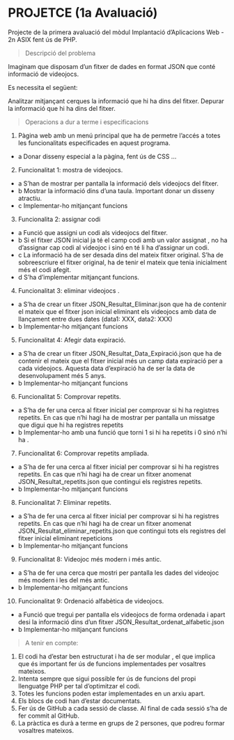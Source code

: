 # PROJETCE (1a Avaluació)

Projecte de la primera avaluació del mòdul Implantació d’Aplicacions Web - 2n ASIX fent ús de PHP.

> Descripció del problema

Imaginam que disposam d’un fitxer de dades en format JSON que conté informació de videojocs. 

Es necessita el següent: 

Analitzar mitjançant cerques la informació que hi ha dins del fitxer.
Depurar la informació que hi ha dins del fitxer.

> Operacions a dur a terme i especificacions

1. Pàgina web amb un menú principal que ha de permetre l’accés a totes les funcionalitats especificades en aquest programa. 

- a Donar disseny especial a la pàgina, fent ús de CSS …

2. Funcionalitat 1: mostra de videojocs. 

- a S’han de mostrar per pantalla la informació dels videojocs del fitxer.
- b Mostrar la informació dins d’una taula. Important donar un disseny atractiu. 
- c Implementar-ho mitjançant funcions

3. Funcionalita 2: assignar codi
- a Funció que assigni un codi als videojocs del fitxer.
- b Si el fitxer JSON inicial ja té el camp codi amb un valor assignat , no ha d’assignar cap codi al videojoc i sinó en té li ha d’assignar un codi.
- c La informació ha de ser desada dins del mateix fitxer original. S’ha de sobreescriure el fitxer original, ha de tenir el mateix que tenia inicialment més el codi afegit. 
- d S’ha d’implementar mitjançant funcions. 

4. Funcionalitat 3: eliminar videojocs .
- a S’ha de crear un fitxer JSON_Resultat_Eliminar.json que ha de contenir el mateix que el fitxer json inicial eliminant els videojocs amb data de llançament entre dues dates (data1: XXX, data2: XXX)
- b Implementar-ho mitjançant funcions

5. Funcionalitat 4: Afegir data expiració. 
- a S’ha de crear un fitxer JSON_Resultat_Data_Expiració.json que ha de contenir el mateix que el fitxer inicial més un camp data expiració per a cada videojocs. Aquesta data d’expiració ha de ser la data de desenvolupament més 5 anys.
- b Implementar-ho mitjançant funcions
 
6. Funcionalitat 5: Comprovar repetits. 
- a S’ha de fer una cerca al fitxer inicial per comprovar si hi ha registres repetits. En cas que n’hi hagi ha de mostrar per pantalla un missatge que digui que hi ha registres repetits
- b Implementar-ho amb una funció que torni 1 si hi ha repetits i 0 sinó n’hi ha . 

7. Funcionalitat 6: Comprovar repetits ampliada. 
- a S’ha de fer una cerca al fitxer inicial per comprovar si hi ha registres repetits. En cas que n’hi hagi ha de crear un fitxer anomenat JSON_Resultat_repetits.json que contingui els registres repetits. 
- b Implementar-ho mitjançant funcions

8. Funcionalitat 7: Eliminar repetits. 
- a S’ha de fer una cerca al fitxer inicial per comprovar si hi ha registres repetits. En cas que n’hi hagi ha de crear un fitxer anomenat JSON_Resultat_eliminar_repetits.json que contingui tots els registres del fitxer inicial eliminant repeticions 
- b Implementar-ho mitjançant funcions

9. Funcionalitat 8: Videojoc més modern i més antic.
- a S’ha de fer una cerca que mostri per pantalla les dades del videojoc més modern i les del més antic.
- b Implementar-ho mitjançant funcions

10. Funcionalitat 9: Ordenació alfabètica de videojocs.
- a Funció que tregui per pantalla els videojocs de forma ordenada i apart desi la informació dins d’un fitxer JSON_Resultat_ordenat_alfabetic.json
- b Implementar-ho mitjançant funcions


> A tenir en compte: 
1. El codi ha d’estar ben estructurat i ha de ser modular , el que implica que és important fer ús de funcions implementades per vosaltres mateixos.
2. Intenta sempre que sigui possible fer ús de funcions del propi llenguatge PHP per tal d’optimitzar el codi.
3. Totes les funcions poden estar implementades en un arxiu apart.
4. Els blocs de codi han d’estar documentats. 
5. Fer ús de GitHub a cada sessió de classe. Al final de cada sessió s’ha de fer commit al GitHub.
6. La pràctica es durà a terme en grups de 2 persones, que podreu formar vosaltres mateixos. 